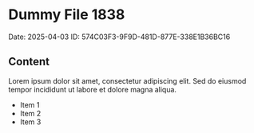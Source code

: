 # Dummy File 1838

Date: 2025-04-03
ID: 574C03F3-9F9D-481D-877E-338E1B36BC16

## Content

Lorem ipsum dolor sit amet, consectetur adipiscing elit.
Sed do eiusmod tempor incididunt ut labore et dolore magna aliqua.

* Item 1
* Item 2
* Item 3

